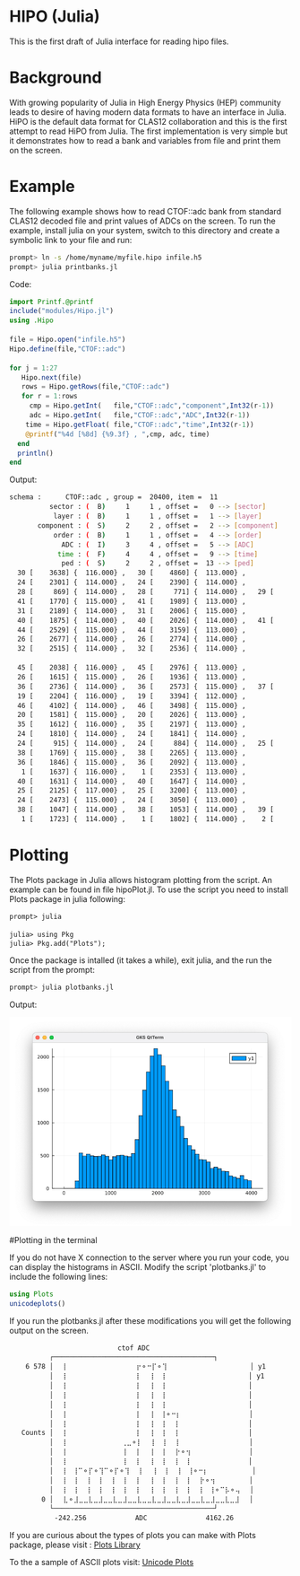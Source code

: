 # HIPO (Julia)

This is the first draft of Julia interface for reading hipo files.

# Background

With growing popularity of Julia in High Energy Physics (HEP) community leads to desire of having modern
data formats to have an interface in Julia. HiPO is the default data format for CLAS12 collaboration and
this is the first attempt to read HiPO from Julia. The first implementation is very simple but it
demonstrates how to read a bank and variables from file and print them on the screen.

# Example

The following example shows how to read CTOF::adc bank from standard CLAS12 decoded file and print values
of ADCs on the screen. To run the example, install julia on your system, switch to this directory 
and create a symbolic link to your file and run:

``` bash
prompt> ln -s /home/myname/myfile.hipo infile.h5
prompt> julia printbanks.jl
```

Code:
``` julia
import Printf.@printf
include("modules/Hipo.jl")
using .Hipo

file = Hipo.open("infile.h5")
Hipo.define(file,"CTOF::adc")

for j = 1:27
   Hipo.next(file)
   rows = Hipo.getRows(file,"CTOF::adc")
   for r = 1:rows
     cmp = Hipo.getInt(   file,"CTOF::adc","component",Int32(r-1))
     adc = Hipo.getInt(   file,"CTOF::adc","ADC",Int32(r-1))
    time = Hipo.getFloat( file,"CTOF::adc","time",Int32(r-1))
    @printf("%4d [%8d] {%9.3f} , ",cmp, adc, time)
  end
  println()
end
```

Output:

``` bash
schema :      CTOF::adc , group =  20400, item =  11
          sector : (  B)     1     1 , offset =   0 --> [sector]
           layer : (  B)     1     1 , offset =   1 --> [layer]
       component : (  S)     2     2 , offset =   2 --> [component]
           order : (  B)     1     1 , offset =   4 --> [order]
             ADC : (  I)     3     4 , offset =   5 --> [ADC]
            time : (  F)     4     4 , offset =   9 --> [time]
             ped : (  S)     2     2 , offset =  13 --> [ped]
  30 [    3638] {  116.000} ,   30 [    4860] {  113.000} ,
  24 [    2301] {  114.000} ,   24 [    2390] {  114.000} ,
  28 [     869] {  114.000} ,   28 [     771] {  114.000} ,   29 [     762] {  114.000} ,   29 [     780] {  114.000} ,
  41 [    1770] {  115.000} ,   41 [    1989] {  113.000} ,
  31 [    2189] {  114.000} ,   31 [    2006] {  115.000} ,
  40 [    1875] {  114.000} ,   40 [    2026] {  114.000} ,   41 [     470] {  114.000} ,   41 [     509] {  114.000} ,
  44 [    2529] {  115.000} ,   44 [    3159] {  113.000} ,
  26 [    2677] {  114.000} ,   26 [    2774] {  114.000} ,
  32 [    2515] {  114.000} ,   32 [    2536] {  114.000} ,

  45 [    2038] {  116.000} ,   45 [    2976] {  113.000} ,
  26 [    1615] {  115.000} ,   26 [    1936] {  113.000} ,
  36 [    2736] {  114.000} ,   36 [    2573] {  115.000} ,   37 [      66] {  114.000} ,   37 [      63] {  115.000} ,   45 [    3000] {  115.000} ,   45 [    2006] {  118.000} ,
  19 [    2204] {  116.000} ,   19 [    3394] {  112.000} ,
  46 [    4102] {  114.000} ,   46 [    3498] {  115.000} ,
  20 [    1581] {  115.000} ,   20 [    2026] {  113.000} ,
  35 [    1612] {  116.000} ,   35 [    2197] {  113.000} ,
  24 [    1810] {  114.000} ,   24 [    1841] {  114.000} ,
  24 [     915] {  114.000} ,   24 [     884] {  114.000} ,   25 [     914] {  115.000} ,   25 [     909] {  114.000} ,
  38 [    1769] {  115.000} ,   38 [    2265] {  113.000} ,
  36 [    1846] {  115.000} ,   36 [    2092] {  113.000} ,
   1 [    1637] {  116.000} ,    1 [    2353] {  113.000} ,
  40 [    1631] {  114.000} ,   40 [    1647] {  114.000} ,
  25 [    2125] {  117.000} ,   25 [    3200] {  113.000} ,
  24 [    2473] {  115.000} ,   24 [    3050] {  113.000} ,
  38 [    1047] {  114.000} ,   38 [    1053] {  114.000} ,   39 [     670] {  115.000} ,   39 [     776] {  114.000} ,
   1 [    1723] {  114.000} ,    1 [    1802] {  114.000} ,    2 [      94] {  114.000} ,    2 [      84] {  114.000} ,
```

# Plotting

The Plots package in Julia allows histogram plotting from the script. An example can be found in file hipoPlot.jl. 
To use the script you need to install Plots package in julia following:
```
prompt> julia

julia> using Pkg
julia> Pkg.add("Plots");
```

Once the package is intalled (it takes a while), exit julia, and the run the script from the prompt:

``` bash
prompt> julia plotbanks.jl
```


Output:

![ADC spectra for CTOF](adcplot.png?raw=true "CTOF adc plot")


#Plotting in the terminal

If you do not have X connection to the server where you run your code, you can display the histograms in ASCII.
Modify the script 'plotbanks.jl' to include the following lines:

``` julia
using Plots
unicodeplots()
```

If you run the plotbanks.jl after these modifications you will get the following output on the screen.

``` bash
                           ctof ADC
          ┌────────────────────────────────────────┐
    6 578 │⠀⠀⡇⠀⠀⠀⠀⠀⠀⠀⠀⠀⠀⠀⠀⠀⠀⡖⚬⠒⡏⚬⢹⠀⠀⠀⠀⠀⠀⠀⠀⠀⠀⠀⠀⠀⠀⠀⠀⠀│ y1
          │⠀⠀⡇⠀⠀⠀⠀⠀⠀⠀⠀⠀⠀⠀⠀⠀⠀⡇⠀⠀⡇⠀⢸⠀⠀⠀⠀⠀⠀⠀⠀⠀⠀⠀⠀⠀⠀⠀⠀⠀│ y1
          │⠀⠀⡇⠀⠀⠀⠀⠀⠀⠀⠀⠀⠀⠀⠀⠀⠀⡇⠀⠀⡇⠀⢸⠀⠀⠀⠀⠀⠀⠀⠀⠀⠀⠀⠀⠀⠀⠀⠀⠀│
          │⠀⠀⡇⠀⠀⠀⠀⠀⠀⠀⠀⠀⠀⠀⠀⠀⠀⡇⠀⠀⡇⠀⢸⠀⠀⠀⠀⠀⠀⠀⠀⠀⠀⠀⠀⠀⠀⠀⠀⠀│
          │⠀⠀⡇⠀⠀⠀⠀⠀⠀⠀⠀⠀⠀⠀⠀⠀⠀⡇⠀⠀⡇⠀⢸⠀⠀⠀⠀⠀⠀⠀⠀⠀⠀⠀⠀⠀⠀⠀⠀⠀│
          │⠀⠀⡇⠀⠀⠀⠀⠀⠀⠀⠀⠀⠀⠀⠀⠀⠀⡇⠀⠀⡇⠀⢸⚬⠒⡆⠀⠀⠀⠀⠀⠀⠀⠀⠀⠀⠀⠀⠀⠀│
          │⠀⠀⡇⠀⠀⠀⠀⠀⠀⠀⠀⠀⠀⠀⠀⠀⠀⡇⠀⠀⡇⠀⢸⠀⠀⡇⠀⠀⠀⠀⠀⠀⠀⠀⠀⠀⠀⠀⠀⠀│
   Counts │⠀⠀⡇⠀⠀⠀⠀⠀⠀⠀⠀⠀⠀⠀⠀⠀⠀⡇⠀⠀⡇⠀⢸⠀⠀⡇⠀⠀⠀⠀⠀⠀⠀⠀⠀⠀⠀⠀⠀⠀│
          │⠀⠀⡇⠀⠀⠀⠀⠀⠀⠀⠀⠀⠀⠀⢀⣀⚬⡇⠀⠀⡇⠀⢸⠀⠀⡇⠀⠀⠀⠀⠀⠀⠀⠀⠀⠀⠀⠀⠀⠀│
          │⠀⠀⡇⠀⠀⠀⠀⠀⠀⠀⠀⠀⠀⠀⢸⠀⠀⡇⠀⠀⡇⠀⢸⠀⠀⡗⚬⢲⠀⠀⠀⠀⠀⠀⠀⠀⠀⠀⠀⠀│
          │⠀⠀⡇⠀⠀⠀⠀⠀⠀⠀⠀⠀⠀⠀⢸⠀⠀⡇⠀⠀⡇⠀⢸⠀⠀⡇⠀⢸⠀⠀⠀⠀⠀⠀⠀⠀⠀⠀⠀⠀│
          │⠀⠀⡇⠀⢸⠉⚬⡏⚬⢹⠉⚬⡏⚬⢹⠀⠀⡇⠀⠀⡇⠀⢸⠀⠀⡇⠀⢸⚬⠒⡆⠀⠀⠀⠀⠀⠀⠀⠀⠀│
          │⠀⠀⡇⠀⢸⠀⠀⡇⠀⢸⠀⠀⡇⠀⢸⠀⠀⡇⠀⠀⡇⠀⢸⠀⠀⡇⠀⢸⠀⠀⡗⚬⢲⠀⠀⠀⠀⠀⠀⠀│
          │⠀⠀⡇⠀⢸⠀⠀⡇⠀⢸⠀⠀⡇⠀⢸⠀⠀⡇⠀⠀⡇⠀⢸⠀⠀⡇⠀⢸⠀⠀⡇⠀⢸⚬⠉⡧⚬⢤⠀⠀│
        0 │⠀⠀⣇⚬⣸⣀⣀⣇⣀⣸⣀⣀⣇⣀⣸⣀⣀⣇⣀⣀⣇⣀⣸⣀⣀⣇⣀⣸⣀⣀⣇⣀⣸⣀⣀⣇⣀⣸⠀⠀│
          └────────────────────────────────────────┘
          ⠀-242.256⠀⠀⠀⠀⠀⠀⠀⠀⠀⠀ADC⠀⠀⠀⠀⠀⠀⠀⠀⠀⠀⠀⠀4162.26⠀

```

If you are curious about the types of plots you can make with Plots package, please visit : [Plots Library](https://docs.juliaplots.org/stable)

To the a sample of ASCII plots visit: [Unicode Plots](https://docs.juliaplots.org/stable/gallery/unicodeplots)
